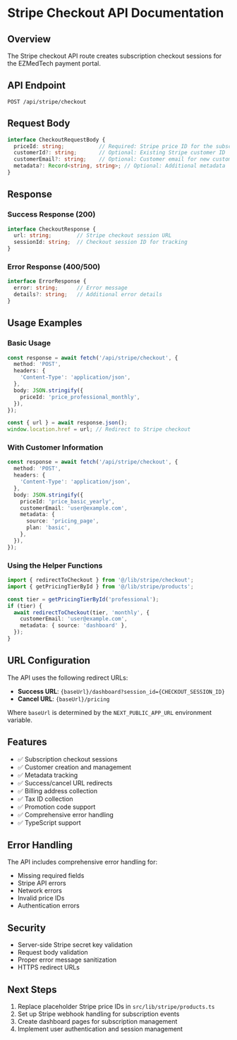 # Stripe Checkout API Documentation

## Overview

The Stripe checkout API route creates subscription checkout sessions for the EZMedTech payment portal.

## API Endpoint

```
POST /api/stripe/checkout
```

## Request Body

```typescript
interface CheckoutRequestBody {
  priceId: string;           // Required: Stripe price ID for the subscription
  customerId?: string;       // Optional: Existing Stripe customer ID
  customerEmail?: string;    // Optional: Customer email for new customer creation
  metadata?: Record<string, string>; // Optional: Additional metadata
}
```

## Response

### Success Response (200)

```typescript
interface CheckoutResponse {
  url: string;        // Stripe checkout session URL
  sessionId: string;  // Checkout session ID for tracking
}
```

### Error Response (400/500)

```typescript
interface ErrorResponse {
  error: string;      // Error message
  details?: string;   // Additional error details
}
```

## Usage Examples

### Basic Usage

```typescript
const response = await fetch('/api/stripe/checkout', {
  method: 'POST',
  headers: {
    'Content-Type': 'application/json',
  },
  body: JSON.stringify({
    priceId: 'price_professional_monthly',
  }),
});

const { url } = await response.json();
window.location.href = url; // Redirect to Stripe checkout
```

### With Customer Information

```typescript
const response = await fetch('/api/stripe/checkout', {
  method: 'POST',
  headers: {
    'Content-Type': 'application/json',
  },
  body: JSON.stringify({
    priceId: 'price_basic_yearly',
    customerEmail: 'user@example.com',
    metadata: {
      source: 'pricing_page',
      plan: 'basic',
    },
  }),
});
```

### Using the Helper Functions

```typescript
import { redirectToCheckout } from '@/lib/stripe/checkout';
import { getPricingTierById } from '@/lib/stripe/products';

const tier = getPricingTierById('professional');
if (tier) {
  await redirectToCheckout(tier, 'monthly', {
    customerEmail: 'user@example.com',
    metadata: { source: 'dashboard' },
  });
}
```

## URL Configuration

The API uses the following redirect URLs:

- **Success URL**: `{baseUrl}/dashboard?session_id={CHECKOUT_SESSION_ID}`
- **Cancel URL**: `{baseUrl}/pricing`

Where `baseUrl` is determined by the `NEXT_PUBLIC_APP_URL` environment variable.

## Features

- ✅ Subscription checkout sessions
- ✅ Customer creation and management
- ✅ Metadata tracking
- ✅ Success/cancel URL redirects
- ✅ Billing address collection
- ✅ Tax ID collection
- ✅ Promotion code support
- ✅ Comprehensive error handling
- ✅ TypeScript support

## Error Handling

The API includes comprehensive error handling for:

- Missing required fields
- Stripe API errors
- Network errors
- Invalid price IDs
- Authentication errors

## Security

- Server-side Stripe secret key validation
- Request body validation
- Proper error message sanitization
- HTTPS redirect URLs

## Next Steps

1. Replace placeholder Stripe price IDs in `src/lib/stripe/products.ts`
2. Set up Stripe webhook handling for subscription events
3. Create dashboard pages for subscription management
4. Implement user authentication and session management
